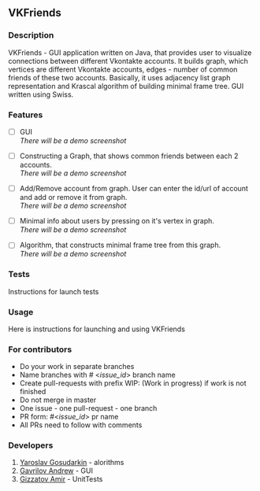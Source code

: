 ## VKFriends
### Description
VKFriends - GUI application written on Java, that provides user to visualize connections between different Vkontakte accounts. It builds graph, which vertices are different Vkontakte accounts, edges - number of common friends of these two accounts. Basically, it uses adjacency list graph representation and Krascal algorithm of building minimal frame tree. GUI written using Swiss.

### Features

- [ ] GUI</br>
*There will be a demo screenshot* </br>

- [ ] Constructing a Graph, that shows common friends between each 2 accounts.</br>
*There will be a demo screenshot*

- [ ] Add/Remove account from graph. User can enter the id/url of account and add or remove it from graph.</br>
*There will be a demo screenshot*

- [ ] Minimal info about users by pressing on it's vertex in graph.</br>
*There will be a demo screenshot* 

- [ ] Algorithm, that constructs minimal frame tree from this graph.</br>
*There will be a demo screenshot* 

### Tests
Instructions for launch tests

### Usage
Here is instructions for launching and using VKFriends

### For contributors
* Do your work in separate branches
* Name branches with # <_issue_id_> branch name
* Create pull-requests with prefix WIP: (Work in progress) if work is not finished
* Do not merge in master
* One issue - one pull-request - one branch
* PR form: #<_issue_id_> pr name
* All PRs need to follow with comments

### Developers
1. [Yaroslav Gosudarkin](https://github.com/DarkFlink) - alorithms
2. [Gavrilov Andrew](https://github.com/AndrewGavril) - GUI
3. [Gizzatov Amir](https://github.com/Gizzatovamir) - UnitTests
